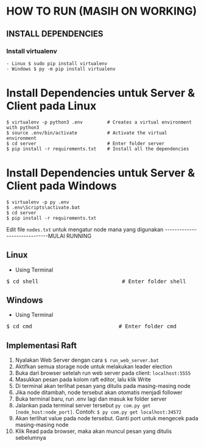 # HOW TO RUN (MASIH ON WORKING)
## INSTALL DEPENDENCIES
### Install virtualenv

    - Linux $ sudo pip install virtualenv
    - Windows $ py -m pip install virtualenv
    
# Install Dependencies untuk Server & Client pada Linux

    $ virtualenv -p python3 .env         # Creates a virtual environment with python3
    $ source .env/bin/activate           # Activate the virtual environment
    $ cd server                          # Enter folder server
    $ pip install -r requirements.txt    # Install all the dependencies

# Install Dependencies untuk Server & Client pada Windows

    $ virtualenv -p py .env
    $ .env\Scripts\activate.bat
    $ cd server
    $ pip install -r requirements.txt

 Edit file `nodes.txt` untuk mengatur node mana yang digunakan
------------------------------MULAI RUNNING
## Linux

- Using Terminal
<pre>$ cd shell                          # Enter folder shell</pre>

## Windows
- Using Terminal
<pre>$ cd cmd                           # Enter folder cmd</pre>


## Implementasi Raft
1. Nyalakan Web Server dengan cara `$ run_web_server.bat`
2. Aktifkan semua storage node untuk melakukan leader election 
3. Buka dari browser setelah run web server pada client: `localhost:5555`
4. Masukkan pesan pada kolom raft editor, lalu klik Write
5. Di terminal akan terlihat pesan yang ditulis pada masing-masing node
6. Jika node ditambah, node tersebut akan otomatis menjadi follower
7. Buka terminal baru, run .env lagi dan masuk ke folder server
8. Jalankan pada terminal server tersebut `py com.py get [node_host:node_port]`. Contoh: `$ py com.py get localhost:34572`
9. Akan terlihat value pada node tersebut. Ganti port untuk mengecek pada masing-masing node
10. Klik Read pada browser, maka akan muncul pesan yang ditulis sebelumnya